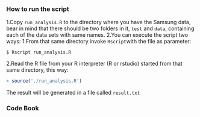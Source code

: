 ### How to run the script

1.Copy `run_analysis.R` to the directory where you have the Samsung data, bear in
mind that there should be two folders in it, `test` and `data`, containing each
of the data sets with same names.
2.You can execute the script two ways:
  1.From that same directory invoke `Rscript`with the file as parameter:

  ```shell
  $ Rscript run_analysis.R
  ```

  2.Read the R file from your R interpreter (R or rstudio) started from that 
same directory, this way:

  ```R
  > source('./run_analysis.R')
  ```
The result will be generated in a file called `result.txt`

### Code Book
